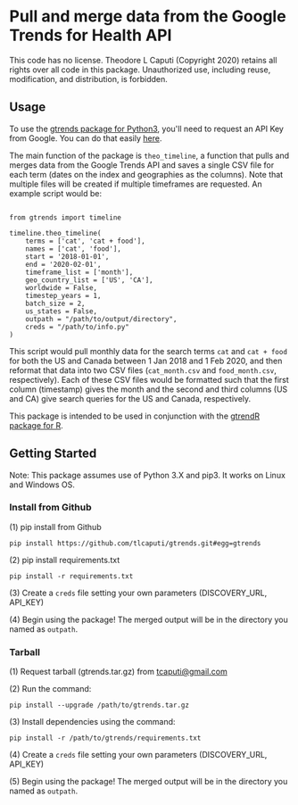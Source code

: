 # Pull and merge data from the Google Trends for Health API

This code has no license. Theodore L Caputi (Copyright 2020) retains all rights over all code in this package. Unauthorized use, including reuse, modification, and distribution, is forbidden.


## Usage

To use the [gtrends package for Python3](https://www.github.com/tlcaputi/gtrends), you'll need to request an API Key from Google. You can do that easily [here](https://docs.google.com/forms/d/e/1FAIpQLSenHdGiGl1YF-7rVDDmmulN8R-ra9MnGLLs7gIIaAX9VHPdPg/viewform).

The main function of the package is `theo_timeline`, a function that pulls and merges data from the Google Trends API and saves a single CSV file for each term (dates on the index and geographies as the columns). Note that multiple files will be created if multiple timeframes are requested. An example script would be:

```{python}

from gtrends import timeline

timeline.theo_timeline(
    terms = ['cat', 'cat + food'],
    names = ['cat', 'food'],
    start = '2018-01-01',
    end = '2020-02-01',
    timeframe_list = ['month'],
    geo_country_list = ['US', 'CA'],
    worldwide = False,
    timestep_years = 1,
    batch_size = 2,
    us_states = False,
    outpath = "/path/to/output/directory",
    creds = "/path/to/info.py"
)

```

This script would pull monthly data for the search terms `cat` and `cat + food` for both the US and Canada between 1 Jan 2018 and 1 Feb 2020, and then reformat that data into two CSV files (`cat_month.csv` and `food_month.csv`, respectively). Each of these CSV files would be formatted such that the first column (timestamp) gives the month and the second and third columns (US and CA) give search queries for the US and Canada, respectively.

This package is intended to be used in conjunction with the [gtrendR package for R](https://www.github.com/tlcaputi/gtrendR).

## Getting Started

Note: This package assumes use of Python 3.X and pip3. It works on Linux and Windows OS.

### Install from Github

(1) pip install from Github

```console
pip install https://github.com/tlcaputi/gtrends.git#egg=gtrends
```

(2) pip install requirements.txt

```console
pip install -r requirements.txt
```

(3) Create a `creds` file setting your own parameters (DISCOVERY_URL, API_KEY)

(4) Begin using the package! The merged output will be in the directory you named as `outpath`.



### Tarball

(1) Request tarball (gtrends.tar.gz) from tcaputi@gmail.com

(2) Run the command:

```console
pip install --upgrade /path/to/gtrends.tar.gz
```

(3) Install dependencies using the command:

```console
pip install -r /path/to/gtrends/requirements.txt
```

(4) Create a `creds` file setting your own parameters (DISCOVERY_URL, API_KEY)

(5) Begin using the package! The merged output will be in the directory you named as `outpath`.
